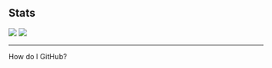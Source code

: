 <h2>Stats</h2>
<img src="https://github-readme-stats.vercel.app/api?username=hue-owo&hide_border=true&theme=night&show_icons=true">
<img src="https://github-readme-stats.vercel.app/api/top-langs/?username=hue-owo&hide_border=true&layout=compact&theme=night" style="left: 0px">
<hr>
<p>How do I GitHub?</p>
